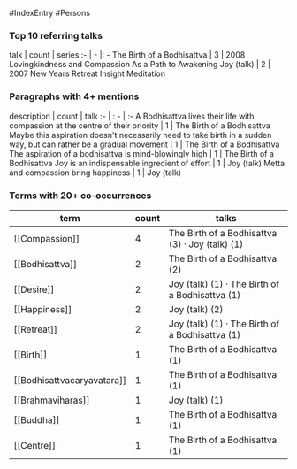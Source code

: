 #IndexEntry #Persons

### Top 10 referring talks
talk | count | series
:- | - |: -
<a data-href="The Birth of a Bodhisattva" class="internal-link">The Birth of a Bodhisattva</a> | 3 | <a data-href="2008 Lovingkindness and Compassion As a Path to Awakening" class="internal-link">2008 Lovingkindness and Compassion As a Path to Awakening</a>
<a data-href="Joy (talk)" class="internal-link">Joy (talk)</a> | 2 | <a data-href="2007 New Years Retreat Insight Meditation" class="internal-link">2007 New Years Retreat Insight Meditation</a>

### Paragraphs with 4+ mentions
description | count | talk
:- | : - | :-
<a aria-label-position="top" aria-label="The Birth of a Bodhisattva > A Bodhisattva lives their life with compassion at the centre of their priority" data-href="The Birth of a Bodhisattva#A Bodhisattva lives their life with compassion at the centre of their priority" class="internal-link">A Bodhisattva lives their life with compassion at the centre of their priority</a> | 1 | <a data-href="The Birth of a Bodhisattva" class="internal-link">The Birth of a Bodhisattva</a>
<a aria-label-position="top" aria-label="The Birth of a Bodhisattva > Maybe this aspiration doesnt necessarily need to take birth in a sudden way but can rather be a gradual movement" data-href="The Birth of a Bodhisattva#Maybe this aspiration doesn't necessarily need to take birth in a sudden way but can rather be a gradual movement" class="internal-link">Maybe this aspiration doesn&#x27;t necessarily need to take birth in a sudden way, but can rather be a gradual movement</a> | 1 | <a data-href="The Birth of a Bodhisattva" class="internal-link">The Birth of a Bodhisattva</a>
<a aria-label-position="top" aria-label="The Birth of a Bodhisattva > The aspiration of a bodhisattva is mind-blowingly high" data-href="The Birth of a Bodhisattva#The aspiration of a bodhisattva is mind-blowingly high" class="internal-link">The aspiration of a bodhisattva is mind-blowingly high</a> | 1 | <a data-href="The Birth of a Bodhisattva" class="internal-link">The Birth of a Bodhisattva</a>
<a aria-label-position="top" aria-label="Joy (talk) > Joy is an indispensable ingredient of effort" data-href="Joy (talk)#Joy is an indispensable ingredient of effort" class="internal-link">Joy is an indispensable ingredient of effort</a> | 1 | <a data-href="Joy (talk)" class="internal-link">Joy (talk)</a>
<a aria-label-position="top" aria-label="Joy (talk) > Metta and compassion bring happiness" data-href="Joy (talk)#Metta and compassion bring happiness" class="internal-link">Metta and compassion bring happiness</a> | 1 | <a data-href="Joy (talk)" class="internal-link">Joy (talk)</a>

### Terms with 20+ co-occurrences
term | count | talks
-|-|-
[[Compassion]] | 4 | <span class="counts"><a data-href="The Birth of a Bodhisattva" class="internal-link">The Birth of a Bodhisattva</a> (3) · <a data-href="Joy (talk)" class="internal-link">Joy (talk)</a> (1)</span> 
[[Bodhisattva]] | 2 | <span class="counts"><a data-href="The Birth of a Bodhisattva" class="internal-link">The Birth of a Bodhisattva</a> (2)</span> 
[[Desire]] | 2 | <span class="counts"><a data-href="Joy (talk)" class="internal-link">Joy (talk)</a> (1) · <a data-href="The Birth of a Bodhisattva" class="internal-link">The Birth of a Bodhisattva</a> (1)</span> 
[[Happiness]] | 2 | <span class="counts"><a data-href="Joy (talk)" class="internal-link">Joy (talk)</a> (2)</span> 
[[Retreat]] | 2 | <span class="counts"><a data-href="Joy (talk)" class="internal-link">Joy (talk)</a> (1) · <a data-href="The Birth of a Bodhisattva" class="internal-link">The Birth of a Bodhisattva</a> (1)</span> 
[[Birth]] | 1 | <span class="counts"><a data-href="The Birth of a Bodhisattva" class="internal-link">The Birth of a Bodhisattva</a> (1)</span> 
[[Bodhisattvacaryavatara]] | 1 | <span class="counts"><a data-href="The Birth of a Bodhisattva" class="internal-link">The Birth of a Bodhisattva</a> (1)</span> 
[[Brahmaviharas]] | 1 | <span class="counts"><a data-href="Joy (talk)" class="internal-link">Joy (talk)</a> (1)</span> 
[[Buddha]] | 1 | <span class="counts"><a data-href="The Birth of a Bodhisattva" class="internal-link">The Birth of a Bodhisattva</a> (1)</span> 
[[Centre]] | 1 | <span class="counts"><a data-href="The Birth of a Bodhisattva" class="internal-link">The Birth of a Bodhisattva</a> (1)</span> 

